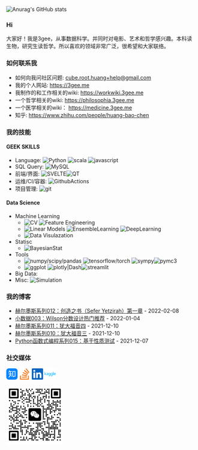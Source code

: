 ![Anurag's GitHub stats](https://github-readme-stats.vercel.app/api?username=threecifanggen&show_icons=true&theme=radical)


### Hi

大家好！我是3gee，从事数据科学。并同时对电影、艺术和哲学感兴趣。本科读生物，研究生读哲学。所以喜欢的领域非常广泛，很希望和大家联络。

### 如何联系我

- 如何向我问社区问题: cube.root.huang+help@gmail.com
- 我的个人网站: https://3gee.me
- 我制作的和工作相关的wiki: https://workwiki.3gee.me
- 一个哲学相关的wiki:    https://philosophia.3gee.me
- 一个医学相关的wiki：      https://medicine.3gee.me
- 知乎: https://www.zhihu.com/people/huang-bao-chen

### 我的技能

#### GEEK SKILLS

- Language: ![Python](https://img.shields.io/badge/Python-★★★★☆-green?style=flat&logo=Python) ![scala](https://img.shields.io/badge/Scala-★★★-green?style=flat&logo=scala) ![javascript](https://img.shields.io/badge/JavaScript-★★★-green?style=flat&logo=javascript)
- SQL Query: ![MySQL](https://img.shields.io/badge/MySQL-★★★★-green?style=flat&logo=MySQL)
- 前端/界面: ![SVELTE](https://img.shields.io/badge/Svelte-★★★★-green?style=flat&logo=Svelte)![QT](https://img.shields.io/badge/PySide6|QT-★★★★-green?style=flat&logo=QT)
- 运维/CI/容器: ![GithubActions](https://img.shields.io/badge/GithubActions-★★★-green?style=flat&logo=Github)
- 项目管理: ![git](https://img.shields.io/badge/GIT-★★★-green?style=flat&logo=Git)

#### Data Science

- Machine Learning
  - ![CV](https://img.shields.io/badge/CV-★★★★-green?style=flat) ![Feature Engineering](https://img.shields.io/badge/FeatureEngineering-★★★★-green?style=flat)
  - ![Linear Models](https://img.shields.io/badge/LinearModels-★★★★-green?style=flat) ![EnsembleLearning](https://img.shields.io/badge/EnsembleLearning-★★★★-green?style=flat) ![DeepLearning](https://img.shields.io/badge/DeepLearning-★★-green?style=flat)
  - ![Data Visulazation](https://img.shields.io/badge/DataVisualization-★★★★★-green?style=flat)
- Statisc
  - ![BayesianStat](https://img.shields.io/badge/BayesianStat-★★★-green?style=flat)
- Tools
  - ![numpy/scipy/pandas](https://img.shields.io/badge/numpy|scipy|pandas-★★★★-green?style=flat&logo=pandas) ![tensorflow/torch](https://img.shields.io/badge/tensorflow|torch-★-green?style=flat&logo=tensorflow) ![sympy](https://img.shields.io/badge/sympy-★★★-green?style=flat)![pymc3](https://img.shields.io/badge/pymc3-★★★-green?style=flat)
  - ![ggplot](https://img.shields.io/badge/ggplot2|plotline-★★★★★-green?style=flat) ![plotly|Dash](https://img.shields.io/badge/plotly|Dash-★★★★★-green?style=flat&logo=plotly)![streamlit](https://img.shields.io/badge/streamlit-★★★★-green?style=flat)
- Big Data: 
- Misc: ![Simulation](https://img.shields.io/badge/Simulation-★★-green?style=flat)

### 我的博客

<!-- START_SECTION:blog -->
* <a href='http://localhost:20201/%E8%BF%87%E5%BA%A6%E8%A7%A3%E8%AF%BB/2022/02/08/%E8%B5%AB%E5%B0%94%E5%A2%A8%E6%96%AF%E7%B3%BB%E5%88%97%E4%B9%8B%E5%88%9B%E9%80%A0%E4%B9%8B%E4%B9%A6%E7%AC%AC%E4%B8%80%E7%AB%A01.html' target='_blank'>赫尔墨斯系列012：创造之书（Sefer Yetzirah）第一章</a> - 2022-02-08
* <a href='http://localhost:20201/lambda-and-tau/2022/01/04/small_data%E4%B9%8Bwilson%E5%88%86%E6%95%B0.html' target='_blank'>小数据003：Wilson分数设计热门推荐</a> - 2022-01-04
* <a href='http://localhost:20201/%E8%BF%87%E5%BA%A6%E8%A7%A3%E8%AF%BB/2021/12/10/%E8%B5%AB%E5%B0%94%E5%A2%A8%E6%96%AF%E7%B3%BB%E5%88%97%E4%B9%8B%E7%8A%B9%E5%A4%A7%E7%A6%8F%E9%9F%B34.html' target='_blank'>赫尔墨斯系列011：犹大福音四</a> - 2021-12-10
* <a href='http://localhost:20201/%E8%BF%87%E5%BA%A6%E8%A7%A3%E8%AF%BB/2021/12/10/%E8%B5%AB%E5%B0%94%E5%A2%A8%E6%96%AF%E7%B3%BB%E5%88%97%E4%B9%8B%E7%8A%B9%E5%A4%A7%E7%A6%8F%E9%9F%B33.html' target='_blank'>赫尔墨斯系列010：犹大福音三</a> - 2021-12-10
* <a href='http://localhost:20201/lambda-and-tau/2021/12/07/python_lambda%E4%B9%8B%E5%9F%BA%E4%BA%8E%E6%80%A7%E8%B4%A8%E6%B5%8B%E8%AF%95.html' target='_blank'>Python函数式编程系列015：基于性质测试</a> - 2021-12-07
<!-- END_SECTION:blog -->


### 社交媒体

[<img asign="left" width="30px" src="./assets/zhihu.svg" />](https://www.zhihu.com/people/huang-bao-chen)    [<img asign="left" width="30px" src="./assets/stackoverflow.svg" />](https://stackoverflow.com/users/5387442/huang-baochen)     [<img asign="left" width="30px" src="./assets/linkedin.svg" />](https://www.linkedin.com/in/huang-baochen-84b58347/)    [<img asign="left" width="30px" src="./assets/kaggle.svg" />](https://www.kaggle.com/threecifanggen)

<img asign="middle" width="150px" src="./assets/微信图片_20220926135521.png"/>
